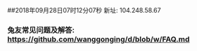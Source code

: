 ##2018年09月28日07时12分07秒 新址: 104.248.58.67
### 兔友常见问题及解答: https://github.com/wanggonging/d/blob/w/FAQ.md
